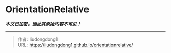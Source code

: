 # OrientationRelative

***本文已加密，因此其原始内容不可见！***

---

> 作者: liudongdong1  
> URL: https://liudongdong1.github.io/orientationrelative/  

